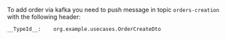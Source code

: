 To add order via kafka you need to push message in topic ```orders-creation``` with the following header:

```__TypeId__:    org.example.usecases.OrderCreateDto```
